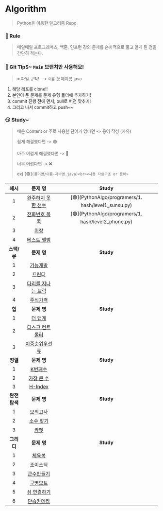 # Algorithm

> Python을 이용한 알고리즘 Repo 


### 🤡 Rule

> 매일매일 프로그래머스, 백준, 인프런 강의 문제를 순차적으로 풀고 알게 된 점을 간단히 적는다.


### 🤣 Git TipS~ `Main` 브랜치만 사용해요!

>  ※ 파일 규칙! -->  `이름`-문제이름.java

1. 해당 레포를 clone!!
2. 본인이 푼 문제를 문제 유형 폴더에 추가하기!
3. commit 진행 전에 먼저, pull로 버전 맞추기!
4. 그리고 나서  commit하고 push~~


### 😏 Study~

> 배운 Content or 주로 사용한 단어가 있다면 -> 용어 작성 (자유)
>
> 쉽게 해결했다면 -> 🟢
>
> 아주 어렵게 해결했다면 -> 🔴
>
> 너무 어렵다면 -> ❌
>
> ex) [🟢]`(폴더명/이름-자바명.java)<br><사용 자료구조 or 용어>`

|   **<c8>해시 </c8>**   |                           문제 명                            |                       Study                        |
| :--------------------: | :----------------------------------------------------------: | :------------------------------------------------: |
|           1            | [완주하지 못한 선수](https://programmers.co.kr/learn/courses/30/lessons/42576) | [🟢](PythonAlgo/programers/1. hash/level1_sunsu.py) |
|           2            | [전화번호 목록](https://programmers.co.kr/learn/courses/30/lessons/42577) | [🟢](PythonAlgo/programers/1. hash/level2_phone.py) |
|           3            | [위장](https://programmers.co.kr/learn/courses/30/lessons/42578) |                                                    |
|           4            | [베스트 앨범](https://programmers.co.kr/learn/courses/30/lessons/42579) |                                                    |
| **<c8>스택/큐 </c8>**  |                         **문제 명**                          |                     **Study**                      |
|           1            | [기능개발](https://programmers.co.kr/learn/courses/30/lessons/42586) |                                                    |
|           2            | [프린터](https://programmers.co.kr/learn/courses/30/lessons/42587) |                                                    |
|           3            | [다리를 지나는 트럭](https://programmers.co.kr/learn/courses/30/lessons/42583) |                                                    |
|           4            | [주식가격](https://programmers.co.kr/learn/courses/30/lessons/42584) |                                                    |
|    **<c8>힙 </c8>**    |                         **문제 명**                          |                     **Study**                      |
|           1            | [더 맵게](https://programmers.co.kr/learn/courses/30/lessons/42626) |                                                    |
|           2            | [디스크 컨트롤러](https://programmers.co.kr/learn/courses/30/lessons/42627) |                                                    |
|           3            | [이중순위우선큐 ](https://programmers.co.kr/learn/courses/30/lessons/42628) |                                                    |
|   **<c8>정렬 </c8>**   |                         **문제 명**                          |                     **Study**                      |
|           1            | [K번째수](https://programmers.co.kr/learn/courses/30/lessons/42748) |                                                    |
|           2            | [가장 큰 수](https://programmers.co.kr/learn/courses/30/lessons/42746) |                                                    |
|           3            | [H-Index](https://programmers.co.kr/learn/courses/30/lessons/42747) |                                                    |
| **<c8>완전탐색 </c8>** |                         **문제 명**                          |                     **Study**                      |
|           1            | [모의고사](https://programmers.co.kr/learn/courses/30/lessons/42840) |                                                    |
|           2            | [소수 찾기](https://programmers.co.kr/learn/courses/30/lessons/42839) |                                                    |
|           3            | [카펫](https://programmers.co.kr/learn/courses/30/lessons/42842) |                                                    |
|  **<c8>그리디 </c8>**  |                         **문제 명**                          |                     **Study**                      |
|           1            | [체육복](https://programmers.co.kr/learn/courses/30/lessons/42862) |                                                    |
|           2            | [조이스틱](https://programmers.co.kr/learn/courses/30/lessons/42860) |                                                    |
|           3            | [큰수만들기](https://programmers.co.kr/learn/courses/30/lessons/42883) |                                                    |
|           4            | [구명보트](https://programmers.co.kr/learn/courses/30/lessons/42885) |                                                    |
|           5            | [섬 연결하기](https://programmers.co.kr/learn/courses/30/lessons/42861) |                                                    |
|           6            | [단속카메라](https://programmers.co.kr/learn/courses/30/lessons/42884) |                                                    |
